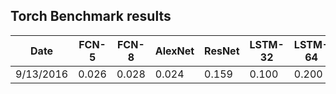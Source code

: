 ## Torch Benchmark results


| Date      | FCN-5 | FCN-8 | AlexNet | ResNet | LSTM-32 | LSTM-64 |
|-----------|-------|-------|---------|--------|---------|---------|
| 9/13/2016 | 0.026 | 0.028 | 0.024   | 0.159  |  0.100  | 0.200   |
